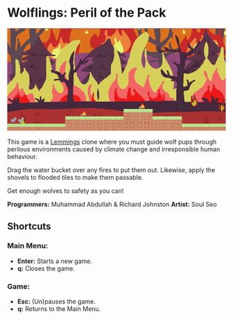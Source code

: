 # Wolflings: Peril of the Pack

![Screenshot of first level of game](screenshots/level%201.png)

This game is a [Lemmings](https://en.wikipedia.org/wiki/Lemmings_(video_game)) clone where you must guide wolf pups through perilous environments caused by climate change and irresponsible human behaviour.

Drag the water bucket over any fires to put them out. Likewise, apply the shovels to flooded tiles to make them passable.

Get enough wolves to safety as you can!

**Programmers:** Muhammad Abdullah & Richard Johnston
**Artist:** Soul Seo

## Shortcuts

### Main Menu:
- **Enter:** Starts a new game.
- **q:** Closes the game.

### Game:
- **Esc:** (Un)pauses the game.
- **q:** Returns to the Main Menu.